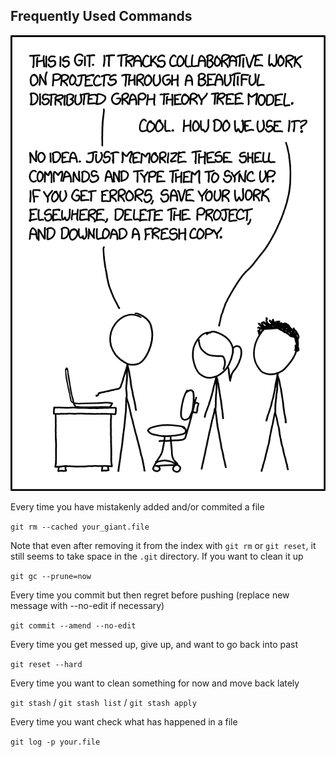 ## Frequently Used Commands

![xkcd](xkcd.png)

Every time you have mistakenly added and/or commited a file

`git rm --cached your_giant.file`

Note that even after removing it from the index with `git rm` or `git reset`,  it still seems to take space in the `.git` directory. If you want to clean it up 

`git gc --prune=now`

Every time you commit but then regret before pushing (replace new message with --no-edit if necessary)

`git commit --amend --no-edit`

Every time you get messed up, give up, and want to go back into past

`git reset --hard`

Every time you want to clean something for now and move back lately

`git stash` / `git stash list` / `git stash apply`

Every time you want check what has happened in a file

`git log -p your.file`

